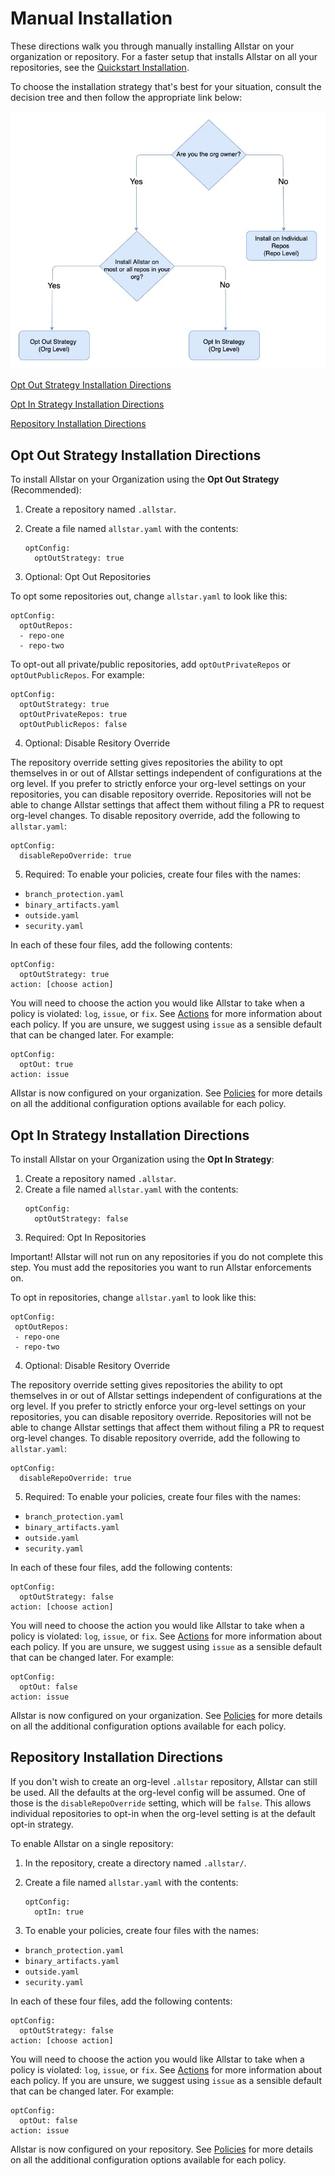 # **Manual Installation**

These directions walk you through manually installing Allstar on your organization or repository. 
For a faster setup that installs Allstar on all your repositories, see the [Quickstart Installation](/README.md#quickstart-installation).

To choose the installation strategy that's best for your situation, consult the decision tree and then follow the appropriate link below:

![Installation Decision Tree](/install-decision.jpg)


[Opt Out Strategy Installation Directions](#opt-out-strategy-installation-directions)

[Opt In Strategy Installation Directions](#opt-in-strategy-installation-directions)

[Repository Installation Directions](#repository-installation-directions)

## Opt Out Strategy Installation Directions
To install Allstar on your Organization using the **Opt Out Strategy** (Recommended):

1. Create a repository named `.allstar`.
2. Create a file named `allstar.yaml` with the contents:
   ```
   optConfig:
     optOutStrategy: true
   ```
   
3. Optional: Opt Out Repositories 

To opt some repositories out, change `allstar.yaml` to look like this:
   ```
   optConfig:
     optOutRepos:
     - repo-one
     - repo-two
   ```

To opt-out all private/public repositories, add `optOutPrivateRepos` or `optOutPublicRepos`. For example:
   ```
   optConfig:
     optOutStrategy: true
     optOutPrivateRepos: true
     optOutPublicRepos: false
   ```
4. Optional: Disable Resitory Override 

The repository override setting gives repositories the ability to opt themselves in or out of Allstar settings independent of configurations at the org level. 
If you prefer to strictly enforce your org-level settings on your repositories, you can disable repository override. Repositories will not be able to change Allstar settings that affect them without filing a PR to request org-level changes. 
To disable repository override, add the following to `allstar.yaml`:
   ```
   optConfig:
     disableRepoOverride: true
   ```

5. Required: To enable your policies, create four files with the names:
- `branch_protection.yaml`
- `binary_artifacts.yaml` 
- `outside.yaml`
- `security.yaml` 

In each of these four files, add the following contents:
   ```
   optConfig:
     optOutStrategy: true
   action: [choose action]
   ```
You will need to choose the action you would like Allstar to take when a policy is violated: `log`, `issue`, or `fix`. See [Actions](readme.md#actions) for more information about each policy. If you are unsure, we suggest using `issue` as a sensible default that can be changed later. For example:
   ```
   optConfig:
     optOut: true
   action: issue
   ```
Allstar is now configured on your organization. See [Policies](README.md#policies) for more details on all the additional configuration
options available for each policy. 

## Opt In Strategy Installation Directions

To install Allstar on your Organization using the **Opt In Strategy**:

1. Create a repository named `.allstar`.
2. Create a file named `allstar.yaml` with the contents:
   ```
   optConfig:
     optOutStrategy: false
   ```
3. Required: Opt In Repositories 

Important! Allstar will not run on any repositories if you do not complete this step. You must add the repositories you want to run Allstar enforcements on.

To opt in repositories, change `allstar.yaml` to look like this:
   ```
   optConfig:
    optOutRepos:
    - repo-one
    - repo-two
   ```

4. Optional: Disable Resitory Override 

The repository override setting gives repositories the ability to opt themselves in or out of Allstar settings independent of configurations at the org level. 
If you prefer to strictly enforce your org-level settings on your repositories, you can disable repository override. Repositories will not be able to change Allstar settings that affect them without filing a PR to request org-level changes. 
To disable repository override, add the following to `allstar.yaml`:
   ```
   optConfig:
     disableRepoOverride: true
   ```
   
5. Required: To enable your policies, create four files with the names:
- `branch_protection.yaml`
- `binary_artifacts.yaml` 
- `outside.yaml`
- `security.yaml` 

In each of these four files, add the following contents:
   ```
   optConfig:
     optOutStrategy: false
   action: [choose action]
   ```
You will need to choose the action you would like Allstar to take when a policy is violated: `log`, `issue`, or `fix`. See [Actions](readme.md#actions) for more information about each policy. If you are unsure, we suggest using `issue` as a sensible default that can be changed later. For example:
   ```
   optConfig:
     optOut: false
   action: issue
   ```
Allstar is now configured on your organization. See [Policies](README.md#policies) for more details on all the additional configuration
options available for each policy. 

## Repository Installation Directions 

If you don't wish to create an org-level `.allstar` repository, Allstar can still be
used. All the defaults at the org-level config will be assumed. One of those is
the `disableRepoOverride` setting, which will be `false`. This allows individual
repositories to opt-in when the org-level setting is at the default opt-in strategy. 

To enable Allstar on a single repository:

1. In the repository, create a directory named `.allstar/`.
2. Create a file named `allstar.yaml` with the contents:
   ```
   optConfig:
     optIn: true
   ```
   
3. To enable your policies, create four files with the names:
- `branch_protection.yaml`
- `binary_artifacts.yaml` 
- `outside.yaml`
- `security.yaml` 

In each of these four files, add the following contents:
   ```
   optConfig:
     optOutStrategy: false
   action: [choose action]
   ```
You will need to choose the action you would like Allstar to take when a policy is violated: `log`, `issue`, or `fix`. See [Actions](readme.md#actions) for more information about each policy. If you are unsure, we suggest using `issue` as a sensible default that can be changed later. For example:
   ```
   optConfig:
     optOut: false
   action: issue
   ```

Allstar is now configured on your repository. See [Policies](README.md#policies) for more details on all the additional configuration
options available for each policy. 
